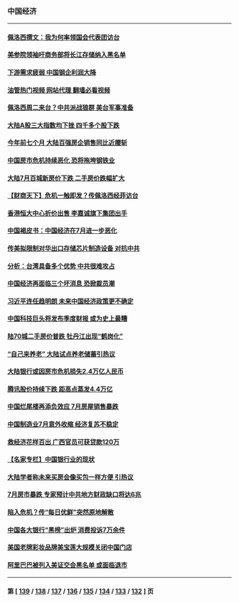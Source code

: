 ### 中国经济
---
#### [佩洛西撰文：我为何率领国会代表团访台](../../pages/ncid283/n13794094.md?08030445) 
#### [美参院领袖吁商务部将长江存储纳入黑名单](../../pages/ncid283/n13793994.md?08030445) 
#### [下游需求疲弱 中国钢企利润大降](../../pages/ncid283/n13793953.md?08030445) 
#### [油管热门视频 网站代理 翻墙必看视频](http://209.222.30.114:81/youtube.html?08030445)
#### [佩洛西周二来台？中共派战狼群 美台军事准备](../../pages/ncid283/n13793887.md?08030445) 
#### [大陆A股三大指数均下挫 四千多个股下跌](../../pages/ncid283/n13793786.md?08030445) 
#### [今年前七个月 大陆百强房企销售同比近腰斩](../../pages/ncid283/n13793746.md?08030445) 
#### [中国房市危机持续恶化 恐将拖垮钢铁业](../../pages/ncid283/n13793699.md?08030445) 
#### [大陆7月百城新房价下跌 二手房价跌幅扩大](../../pages/ncid283/n13793232.md?08030445) 
#### [【财商天下】危机一触即发？传佩洛西经菲访台](../../pages/ncid283/n13793484.md?08030445) 
#### [香港恒大中心折价出售 李嘉诚旗下集团出手](../../pages/ncid283/n13793468.md?08030445) 
#### [中国褐皮书：中国经济在7月进一步恶化](../../pages/ncid283/n13793440.md?08030445) 
#### [传美拟限制对华出口存储芯片制造设备 对抗中共](../../pages/ncid283/n13793310.md?08030445) 
#### [分析：台湾具备多个优势 中共很难攻占](../../pages/ncid283/n13793410.md?08030445) 
#### [中国经济再面临三个坏消息 恐掀裁员潮](../../pages/ncid283/n13793393.md?08030445) 
#### [习近平连任趋明朗 未来中国经济政策更不确定](../../pages/ncid283/n13793349.md?08030445) 
#### [中国科技巨头将发布季度财报 或为史上最糟](../../pages/ncid283/n13793131.md?08030445) 
#### [陆70城二手房价普跌 牡丹江出现“鹤岗化”](../../pages/ncid283/n13793013.md?08030445) 
#### [“自己来养老” 大陆试点养老储蓄引热议](../../pages/ncid283/n13792981.md?08030445) 
#### [大陆银行或因房市危机损失2.4万亿人民币](../../pages/ncid283/n13792911.md?08030445) 
#### [腾讯股价持续下跌 距高点蒸发4.4万亿](../../pages/ncid283/n13792791.md?08030445) 
#### [中国烂尾楼再添负效应 7月房屋销售暴跌](../../pages/ncid283/n13792762.md?08030445) 
#### [中国制造业7月意外收缩 经济复苏不稳定](../../pages/ncid283/n13792690.md?08030445) 
#### [救经济花样百出 广西官员可获贷款120万](../../pages/ncid283/n13792401.md?08030445) 
#### [【名家专栏】中国银行业的现状](../../pages/ncid283/n13792249.md?08030445) 
#### [大陆学者称未来买房会像买包一样方便 引热议](../../pages/ncid283/n13792227.md?08030445) 
#### [7月房市暴跌 专家预计中共地方财政缺口将达6兆](../../pages/ncid283/n13792099.md?08030445) 
#### [陷入危机？传“每日优鲜”突然原地解散](../../pages/ncid283/n13791586.md?08030445) 
#### [中国各大银行“黑榜”出炉 消费投诉7万余件](../../pages/ncid283/n13791921.md?08030445) 
#### [美国老牌彩妆品牌美宝莲大规模关闭中国门店](../../pages/ncid283/n13791874.md?08030445) 
#### [阿里巴巴被列入美证交会黑名单 或面临退市](../../pages/ncid283/n13791857.md?08030445) 

---
#### 第 [ [139](./139.md?08030445) / [138](./138.md?08030445) / [137](./137.md?08030445) / [136](./136.md?08030445) / [135](./135.md?08030445) / [134](./134.md?08030445) / [133](./133.md?08030445) / [132](./132.md?08030445) ] 页
